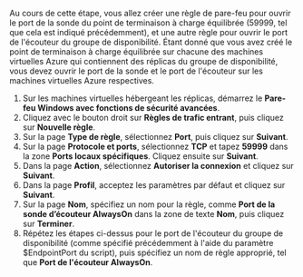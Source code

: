 Au cours de cette étape, vous allez créer une règle de pare-feu pour ouvrir le port de la sonde du point de terminaison à charge équilibrée (59999, tel que cela est indiqué précédemment), et une autre règle pour ouvrir le port de l'écouteur du groupe de disponibilité. Étant donné que vous avez créé le point de terminaison à charge équilibrée sur chacune des machines virtuelles Azure qui contiennent des réplicas du groupe de disponibilité, vous devez ouvrir le port de la sonde et le port de l'écouteur sur les machines virtuelles Azure respectives.

1. Sur les machines virtuelles hébergeant les réplicas, démarrez le **Pare-feu Windows avec fonctions de sécurité avancées**.
2. Cliquez avec le bouton droit sur **Règles de trafic entrant**, puis cliquez sur **Nouvelle règle**.
3. Sur la page **Type de règle**, sélectionnez **Port**, puis cliquez sur **Suivant**.
4. Sur la page **Protocole et ports**, sélectionnez **TCP** et tapez **59999** dans la zone **Ports locaux spécifiques**. Cliquez ensuite sur **Suivant**.
5. Dans la page **Action**, sélectionnez **Autoriser la connexion** et cliquez sur **Suivant**.
6. Dans la page **Profil**, acceptez les paramètres par défaut et cliquez sur **Suivant**.
7. Sur la page **Nom**, spécifiez un nom pour la règle, comme **Port de la sonde d’écouteur AlwaysOn** dans la zone de texte **Nom**, puis cliquez sur **Terminer**.
8. Répétez les étapes ci-dessus pour le port de l'écouteur du groupe de disponibilité (comme spécifié précédemment à l'aide du paramètre $EndpointPort du script), puis spécifiez un nom de règle approprié, tel que **Port de l'écouteur AlwaysOn**.



<!--HONumber=Nov16_HO3-->


